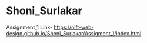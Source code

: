 # Shoni_Surlakar
Assignment_1
Link- https://nift-web-design.github.io/Shoni_Surlakar/Assigment_1/index.html
